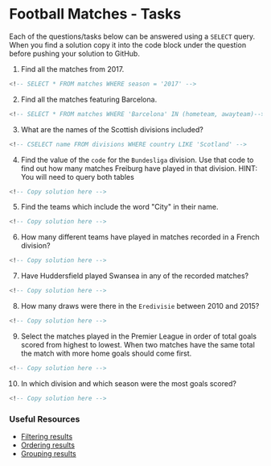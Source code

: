 # Football Matches - Tasks

Each of the questions/tasks below can be answered using a `SELECT` query. When you find a solution copy it into the code block under the question before pushing your solution to GitHub.

1) Find all the matches from 2017.

```sql
<!-- SELECT * FROM matches WHERE season = '2017' -->


```

2) Find all the matches featuring Barcelona.

```sql
<!-- SELECT * FROM matches WHERE 'Barcelona' IN (hometeam, awayteam)-->


```

3) What are the names of the Scottish divisions included?

```sql
<!-- CSELECT name FROM divisions WHERE country LIKE 'Scotland' -->


```

4) Find the value of the `code` for the `Bundesliga` division. Use that code to find out how many matches Freiburg have played in that division. HINT: You will need to query both tables

```sql
<!-- Copy solution here -->


```

5) Find the teams which include the word "City" in their name. 

```sql
<!-- Copy solution here -->


```

6) How many different teams have played in matches recorded in a French division?

```sql
<!-- Copy solution here -->


```

7) Have Huddersfield played Swansea in any of the recorded matches?

```sql
<!-- Copy solution here -->


```

8) How many draws were there in the `Eredivisie` between 2010 and 2015?

```sql
<!-- Copy solution here -->


```

9) Select the matches played in the Premier League in order of total goals scored from highest to lowest. When two matches have the same total the match with more home goals should come first.

```sql
<!-- Copy solution here -->


```

10) In which division and which season were the most goals scored?

```sql
<!-- Copy solution here -->


```

### Useful Resources

- [Filtering results](https://www.w3schools.com/sql/sql_where.asp)
- [Ordering results](https://www.w3schools.com/sql/sql_orderby.asp)
- [Grouping results](https://www.w3schools.com/sql/sql_groupby.asp)
